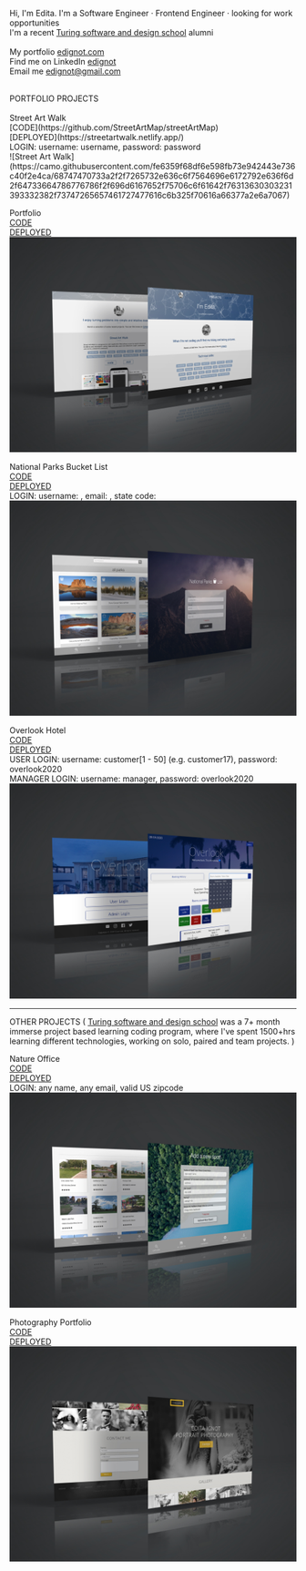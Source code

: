 Hi, I'm Edita. I'm a Software Engineer · Frontend Engineer · looking for work opportunities
<br/>
I'm a recent [Turing software and design school](https://turing.io/) alumni  
<br/>
My portfolio [edignot.com](https://edignot.com)
<br/>
Find me on LinkedIn [edignot](https://www.linkedin.com/in/edignot/)
<br/>
Email me edignot@gmail.com
<br/>

<br/>
PORTFOLIO PROJECTS
<br/>
<br/>
Street Art Walk 
<br/>
[CODE](https://github.com/StreetArtMap/streetArtMap)
<br/>
[DEPLOYED](https://streetartwalk.netlify.app/) 
<br/>
LOGIN: username: username, password: password
<br/>
![Street Art Walk](https://camo.githubusercontent.com/fe6359f68df6e598fb73e942443e736c40f2e4ca/68747470733a2f2f7265732e636c6f7564696e6172792e636f6d2f64733664786776786f2f696d6167652f75706c6f61642f76313630303231393332382f73747265657461727477616c6b325f70616a66377a2e6a7067)

Portfolio
<br/>
[CODE](https://github.com/edignot/edignotportfolio)
<br/>
[DEPLOYED](https://edignot.com) 
<br/>
![Edita Ignot Portfolio](https://github.com/edignot/edignotportfolio/blob/master/portfoliomockup.jpg)

National Parks Bucket List
<br/>
[CODE](https://github.com/edignot/national-parks-bucket-list)
<br/>
[DEPLOYED](https://nationalparksbucketlist.netlify.app/) 
<br/>
LOGIN: username: <any>, email: <any>, state code: <any valid US state code>
<br/>
![National Parks Bucket List](https://github.com/edignot/national-parks-bucket-list/blob/master/gifs/npblmockup.jpg)

Overlook Hotel
<br/>
[CODE](https://github.com/edignot/HotelManagementApp)
<br/>
[DEPLOYED](https://edignot.github.io/HotelManagementApp/) 
<br/>
USER LOGIN: username: customer[1 - 50] (e.g. customer17), password: overlook2020 
<br/>
MANAGER LOGIN: username: manager, password: overlook2020
<br/>
![Overlook Hotel](https://github.com/edignot/HotelManagementApp/blob/master/readme-img/overlookmockup1.jpg)

---

OTHER PROJECTS ( [Turing software and design school](https://turing.io/) was a 7+ month immerse project based learning coding program, where I've spent 1500+hrs learning different technologies, working on solo, paired and team projects. )

Nature Office
<br/>
[CODE](https://github.com/edignot/nature-office)
<br/>
[DEPLOYED](https://nature-office.herokuapp.com/) 
<br/>
LOGIN: any name, any email, valid US zipcode
![Nature Office](https://github.com/edignot/nature-office/blob/master/natureofficemockup.jpg)

Photography Portfolio
<br/>
[CODE](https://github.com/edignot/My-photography-portfolio-mod-0)
<br/>
[DEPLOYED](https://editaignotphotography.netlify.app/) 
<br/>
![Photography Portfolio](https://github.com/edignot/My-photography-portfolio-mod-0/blob/master/photo2.jpg)
